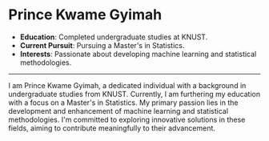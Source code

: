 # Prince Kwame Gyimah

- **Education**: Completed undergraduate studies at KNUST.
- **Current Pursuit**: Pursuing a Master's in Statistics.
- **Interests**: Passionate about developing machine learning and statistical methodologies.

---

I am Prince Kwame Gyimah, a dedicated individual with a background in undergraduate studies from KNUST. Currently, I am furthering my education with a focus on a Master's in Statistics. My primary passion lies in the development and enhancement of machine learning and statistical methodologies. I'm committed to exploring innovative solutions in these fields, aiming to contribute meaningfully to their advancement.
